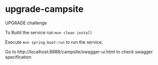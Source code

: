 # upgrade-campsite
UPGRADE challenge

To Build the service run ```mvn clean install```

Execute ```mvn spring-boot:run```  to run the service.

Go to http://localhost:8888/campsite/swagger-ui.html to check swagger specification 

